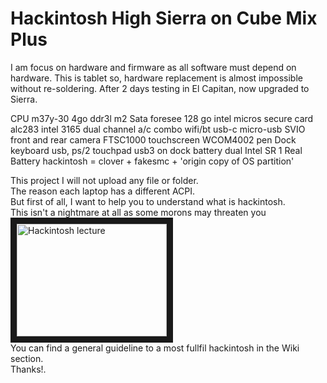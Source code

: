 # Hackintosh High Sierra on Cube Mix Plus
I am focus on hardware and firmware as all software must depend on hardware.
This is tablet so, hardware replacement is almost impossible without re-soldering.
After 2 days testing in El Capitan, now upgraded to Sierra.

CPU m37y-30
4go ddr3l
m2 Sata foresee 128 go
intel micros secure card
alc283
intel 3165 dual channel a/c combo wifi/bt
usb-c
micro-usb
SVIO front and rear camera
FTSC1000 touchscreen
WCOM4002 pen
Dock keyboard usb, ps/2 touchpad
usb3 on dock
battery dual Intel SR 1 Real Battery
hackintosh = clover + fakesmc + 'origin copy of OS partition' 

This project I will not upload any file or folder. <br />
The reason each laptop has a different ACPI. <br />
But first of all, I want to help you to understand what is hackintosh. <br />
This isn't a nightmare at all as some morons may threaten you <br />
<a href="http://www.youtube.com/watch?feature=player_embedded&v=mAiai3TtT_w
" target="_blank"><img src="http://img.youtube.com/vi/mAiai3TtT_w/0.jpg" 
alt="Hackintosh lecture" width="240" height="180" border="10" /></a> <br />
You can find a general guideline to a most fullfil hackintosh in the Wiki section. <br />
Thanks!. <br />

